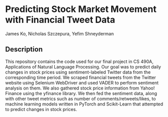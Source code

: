 # Predicting Stock Market Movement with Financial Tweet Data

James Ko, Nicholas Szczepura, Yefim Shneyderman

## Description

This repository contains the code used for our final project in CS 490A, Applications of Natural Language Processing. Our goal was to predict daily changes in stock prices using sentiment-labeled Twitter data from the corresponding time period. We scraped financial tweets from the Twitter website using Selenium WebDriver and used VADER to perform sentiment analysis on them. We also gathered stock price information from Yahoo! Finance using the yfinance library. We then fed the sentiment data, along with other tweet metrics such as number of comments/retweets/likes, to machine learning models written in PyTorch and Scikit-Learn that attempted to predict changes in stock prices.
